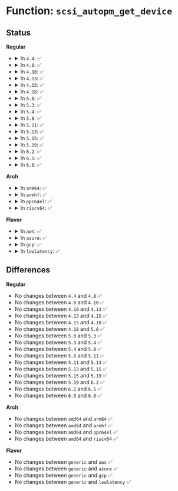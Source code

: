 # Function: <code>scsi_autopm_get_device</code>

## Status
<b>Regular</b>
<ul>
<li>
<details>
<summary>In <code>4.4</code>: ✅</summary>

```c
int scsi_autopm_get_device(struct scsi_device *sdev);
```

**Collision:** Unique Global

**Inline:** No

**Transformation:** False

**Instances:**

```
In drivers/scsi/scsi_pm.c (ffffffff815b8d40)
Location: drivers/scsi/scsi_pm.c:287
Inline: False
Direct callers:
  - drivers/scsi/scsi_sysfs.c:scsi_sysfs_add_sdev
  - drivers/scsi/sd.c:sd_remove
  - drivers/scsi/sd.c:sd_probe
  - drivers/scsi/sr.c:sr_probe
  - drivers/scsi/sr.c:sr_remove
  - drivers/scsi/sg.c:sg_open
```
**Symbols:**

```
ffffffff815b8d40-ffffffff815b8d90: scsi_autopm_get_device (STB_GLOBAL)
```
</details>
</li>
<li>
<details>
<summary>In <code>4.8</code>: ✅</summary>

```c
int scsi_autopm_get_device(struct scsi_device *sdev);
```

**Collision:** Unique Global

**Inline:** No

**Transformation:** False

**Instances:**

```
In drivers/scsi/scsi_pm.c (ffffffff816115c0)
Location: drivers/scsi/scsi_pm.c:297
Inline: False
Direct callers:
  - drivers/scsi/scsi_sysfs.c:scsi_sysfs_add_sdev
  - drivers/scsi/sd.c:sd_remove
  - drivers/scsi/sd.c:sd_probe
  - drivers/scsi/sr.c:sr_remove
  - drivers/scsi/sr.c:sr_probe
  - drivers/scsi/sg.c:sg_open
```
**Symbols:**

```
ffffffff816115c0-ffffffff81611610: scsi_autopm_get_device (STB_GLOBAL)
```
</details>
</li>
<li>
<details>
<summary>In <code>4.10</code>: ✅</summary>

```c
int scsi_autopm_get_device(struct scsi_device *sdev);
```

**Collision:** Unique Global

**Inline:** No

**Transformation:** False

**Instances:**

```
In drivers/scsi/scsi_pm.c (ffffffff81640e50)
Location: drivers/scsi/scsi_pm.c:297
Inline: False
Direct callers:
  - drivers/scsi/scsi_sysfs.c:scsi_sysfs_add_sdev
  - drivers/scsi/sd.c:sd_remove
  - drivers/scsi/sd.c:sd_probe
  - drivers/scsi/sr.c:sr_remove
  - drivers/scsi/sr.c:sr_probe
  - drivers/scsi/sg.c:sg_open
```
**Symbols:**

```
ffffffff81640e50-ffffffff81640ea0: scsi_autopm_get_device (STB_GLOBAL)
```
</details>
</li>
<li>
<details>
<summary>In <code>4.13</code>: ✅</summary>

```c
int scsi_autopm_get_device(struct scsi_device *sdev);
```

**Collision:** Unique Global

**Inline:** No

**Transformation:** False

**Instances:**

```
In drivers/scsi/scsi_pm.c (ffffffff81655760)
Location: drivers/scsi/scsi_pm.c:297
Inline: False
Direct callers:
  - drivers/scsi/scsi_sysfs.c:scsi_sysfs_add_sdev
  - drivers/scsi/sd.c:sd_remove
  - drivers/scsi/sd.c:sd_probe
  - drivers/scsi/sr.c:sr_remove
  - drivers/scsi/sr.c:sr_probe
  - drivers/scsi/sg.c:sg_open
```
**Symbols:**

```
ffffffff81655760-ffffffff816557ac: scsi_autopm_get_device (STB_GLOBAL)
```
</details>
</li>
<li>
<details>
<summary>In <code>4.15</code>: ✅</summary>

```c
int scsi_autopm_get_device(struct scsi_device *sdev);
```

**Collision:** Unique Global

**Inline:** No

**Transformation:** False

**Instances:**

```
In drivers/scsi/scsi_pm.c (ffffffff816bed10)
Location: drivers/scsi/scsi_pm.c:297
Inline: False
Direct callers:
  - drivers/scsi/scsi_sysfs.c:scsi_sysfs_add_sdev
  - drivers/scsi/sd.c:sd_remove
  - drivers/scsi/sd.c:sd_probe
  - drivers/scsi/sr.c:sr_remove
  - drivers/scsi/sr.c:sr_probe
  - drivers/scsi/sg.c:sg_open
```
**Symbols:**

```
ffffffff816bed10-ffffffff816bed5c: scsi_autopm_get_device (STB_GLOBAL)
```
</details>
</li>
<li>
<details>
<summary>In <code>4.18</code>: ✅</summary>

```c
int scsi_autopm_get_device(struct scsi_device *sdev);
```

**Collision:** Unique Global

**Inline:** No

**Transformation:** False

**Instances:**

```
In drivers/scsi/scsi_pm.c (ffffffff816fb300)
Location: drivers/scsi/scsi_pm.c:297
Inline: False
Direct callers:
  - drivers/scsi/scsi_sysfs.c:scsi_sysfs_add_sdev
  - drivers/scsi/sd.c:sd_remove
  - drivers/scsi/sd.c:sd_probe
  - drivers/scsi/sr.c:sr_remove
  - drivers/scsi/sr.c:sr_probe
  - drivers/scsi/sr.c:sr_block_ioctl
  - drivers/scsi/sr.c:sr_block_open
  - drivers/scsi/sg.c:sg_open
```
**Symbols:**

```
ffffffff816fb300-ffffffff816fb348: scsi_autopm_get_device (STB_GLOBAL)
```
</details>
</li>
<li>
<details>
<summary>In <code>5.0</code>: ✅</summary>

```c
int scsi_autopm_get_device(struct scsi_device *sdev);
```

**Collision:** Unique Global

**Inline:** No

**Transformation:** False

**Instances:**

```
In drivers/scsi/scsi_pm.c (ffffffff8171dd20)
Location: drivers/scsi/scsi_pm.c:302
Inline: False
Direct callers:
  - drivers/scsi/scsi_sysfs.c:scsi_sysfs_add_sdev
  - drivers/scsi/sd.c:sd_remove
  - drivers/scsi/sd.c:sd_probe
  - drivers/scsi/sr.c:sr_remove
  - drivers/scsi/sr.c:sr_probe
  - drivers/scsi/sr.c:sr_block_ioctl
  - drivers/scsi/sr.c:sr_block_open
  - drivers/scsi/sg.c:sg_open
```
**Symbols:**

```
ffffffff8171dd20-ffffffff8171dd68: scsi_autopm_get_device (STB_GLOBAL)
```
</details>
</li>
<li>
<details>
<summary>In <code>5.3</code>: ✅</summary>

```c
int scsi_autopm_get_device(struct scsi_device *sdev);
```

**Collision:** Unique Global

**Inline:** No

**Transformation:** False

**Instances:**

```
In drivers/scsi/scsi_pm.c (ffffffff81759440)
Location: drivers/scsi/scsi_pm.c:299
Inline: False
Direct callers:
  - drivers/scsi/scsi_sysfs.c:scsi_sysfs_add_sdev
  - drivers/scsi/sd.c:sd_remove
  - drivers/scsi/sd.c:sd_probe
  - drivers/scsi/sr.c:sr_remove
  - drivers/scsi/sr.c:sr_probe
  - drivers/scsi/sr.c:sr_block_ioctl
  - drivers/scsi/sr.c:sr_block_open
  - drivers/scsi/sg.c:sg_open
```
**Symbols:**

```
ffffffff81759440-ffffffff8175948f: scsi_autopm_get_device (STB_GLOBAL)
```
</details>
</li>
<li>
<details>
<summary>In <code>5.4</code>: ✅</summary>

```c
int scsi_autopm_get_device(struct scsi_device *sdev);
```

**Collision:** Unique Global

**Inline:** No

**Transformation:** False

**Instances:**

```
In drivers/scsi/scsi_pm.c (ffffffff8177d360)
Location: drivers/scsi/scsi_pm.c:298
Inline: False
Direct callers:
  - drivers/scsi/scsi_sysfs.c:scsi_sysfs_add_sdev
  - drivers/scsi/sd.c:sd_remove
  - drivers/scsi/sd.c:sd_probe
  - drivers/scsi/sr.c:sr_remove
  - drivers/scsi/sr.c:sr_probe
  - drivers/scsi/sr.c:sr_block_ioctl
  - drivers/scsi/sr.c:sr_block_open
  - drivers/scsi/sg.c:sg_open
```
**Symbols:**

```
ffffffff8177d360-ffffffff8177d3af: scsi_autopm_get_device (STB_GLOBAL)
```
</details>
</li>
<li>
<details>
<summary>In <code>5.8</code>: ✅</summary>

```c
int scsi_autopm_get_device(struct scsi_device *sdev);
```

**Collision:** Unique Global

**Inline:** No

**Transformation:** False

**Instances:**

```
In drivers/scsi/scsi_pm.c (ffffffff81840850)
Location: drivers/scsi/scsi_pm.c:304
Inline: False
Direct callers:
  - drivers/scsi/scsi_sysfs.c:scsi_sysfs_add_sdev
  - drivers/scsi/sd.c:sd_remove
  - drivers/scsi/sd.c:sd_probe
  - drivers/scsi/sr.c:sr_remove
  - drivers/scsi/sr.c:sr_probe
  - drivers/scsi/sr.c:sr_block_compat_ioctl
  - drivers/scsi/sr.c:sr_block_ioctl
  - drivers/scsi/sr.c:sr_block_open
  - drivers/scsi/sg.c:sg_open
```
**Symbols:**

```
ffffffff81840850-ffffffff8184089f: scsi_autopm_get_device (STB_GLOBAL)
```
</details>
</li>
<li>
<details>
<summary>In <code>5.11</code>: ✅</summary>

```c
int scsi_autopm_get_device(struct scsi_device *sdev);
```

**Collision:** Unique Global

**Inline:** No

**Transformation:** False

**Instances:**

```
In drivers/scsi/scsi_pm.c (ffffffff81850d90)
Location: drivers/scsi/scsi_pm.c:298
Inline: False
Direct callers:
  - drivers/scsi/scsi_sysfs.c:scsi_sysfs_add_sdev
  - drivers/scsi/sd.c:sd_remove
  - drivers/scsi/sd.c:sd_probe
  - drivers/scsi/sr.c:sr_remove
  - drivers/scsi/sr.c:sr_probe
  - drivers/scsi/sr.c:sr_block_compat_ioctl
  - drivers/scsi/sr.c:sr_block_ioctl
  - drivers/scsi/sr.c:sr_block_open
  - drivers/scsi/sg.c:sg_open
```
**Symbols:**

```
ffffffff81850d90-ffffffff81850ddf: scsi_autopm_get_device (STB_GLOBAL)
```
</details>
</li>
<li>
<details>
<summary>In <code>5.13</code>: ✅</summary>

```c
int scsi_autopm_get_device(struct scsi_device *sdev);
```

**Collision:** Unique Global

**Inline:** No

**Transformation:** False

**Instances:**

```
In drivers/scsi/scsi_pm.c (ffffffff81833e20)
Location: drivers/scsi/scsi_pm.c:298
Inline: False
Direct callers:
  - drivers/scsi/scsi_sysfs.c:scsi_sysfs_add_sdev
  - drivers/scsi/sd.c:sd_remove
  - drivers/scsi/sd.c:sd_probe
  - drivers/scsi/sr.c:sr_remove
  - drivers/scsi/sr.c:sr_probe
  - drivers/scsi/sr.c:sr_block_compat_ioctl
  - drivers/scsi/sr.c:sr_block_ioctl
  - drivers/scsi/sr.c:sr_block_open
  - drivers/scsi/sg.c:sg_open
```
**Symbols:**

```
ffffffff81833e20-ffffffff81833e6f: scsi_autopm_get_device (STB_GLOBAL)
```
</details>
</li>
<li>
<details>
<summary>In <code>5.15</code>: ✅</summary>

```c
int scsi_autopm_get_device(struct scsi_device *sdev);
```

**Collision:** Unique Global

**Inline:** No

**Transformation:** False

**Instances:**

```
In drivers/scsi/scsi_pm.c (ffffffff818bfe20)
Location: drivers/scsi/scsi_pm.c:298
Inline: False
Direct callers:
  - drivers/scsi/scsi_sysfs.c:scsi_sysfs_add_sdev
  - drivers/scsi/sd.c:sd_remove
  - drivers/scsi/sd.c:sd_probe
  - drivers/scsi/sr.c:sr_remove
  - drivers/scsi/sr.c:sr_probe
  - drivers/scsi/sr.c:sr_block_ioctl
  - drivers/scsi/sr.c:sr_block_open
  - drivers/scsi/sg.c:sg_open
```
**Symbols:**

```
ffffffff818bfe20-ffffffff818bfe6f: scsi_autopm_get_device (STB_GLOBAL)
```
</details>
</li>
<li>
<details>
<summary>In <code>5.19</code>: ✅</summary>

```c
int scsi_autopm_get_device(struct scsi_device *sdev);
```

**Collision:** Unique Global

**Inline:** No

**Transformation:** False

**Instances:**

```
In drivers/scsi/scsi_pm.c (ffffffff81a0c400)
Location: drivers/scsi/scsi_pm.c:216
Inline: False
Direct callers:
  - drivers/scsi/scsi_sysfs.c:scsi_sysfs_add_sdev
  - drivers/scsi/sd.c:sd_remove
  - drivers/scsi/sd.c:sd_probe
  - drivers/scsi/sr.c:sr_remove
  - drivers/scsi/sr.c:sr_probe
  - drivers/scsi/sr.c:sr_block_ioctl
  - drivers/scsi/sr.c:sr_block_open
  - drivers/scsi/sg.c:sg_open
```
**Symbols:**

```
ffffffff81a0c400-ffffffff81a0c458: scsi_autopm_get_device (STB_GLOBAL)
```
</details>
</li>
<li>
<details>
<summary>In <code>6.2</code>: ✅</summary>

```c
int scsi_autopm_get_device(struct scsi_device *sdev);
```

**Collision:** Unique Global

**Inline:** No

**Transformation:** False

**Instances:**

```
In drivers/scsi/scsi_pm.c (ffffffff81b8bf70)
Location: drivers/scsi/scsi_pm.c:216
Inline: False
Direct callers:
  - drivers/scsi/scsi_sysfs.c:scsi_sysfs_add_sdev
  - drivers/scsi/sd.c:sd_remove
  - drivers/scsi/sd.c:sd_probe
  - drivers/scsi/sr.c:sr_remove
  - drivers/scsi/sr.c:sr_probe
  - drivers/scsi/sr.c:sr_block_ioctl
  - drivers/scsi/sr.c:sr_block_open
  - drivers/scsi/sg.c:sg_open
```
**Symbols:**

```
ffffffff81b8bf70-ffffffff81b8bfc8: scsi_autopm_get_device (STB_GLOBAL)
```
</details>
</li>
<li>
<details>
<summary>In <code>6.5</code>: ✅</summary>

```c
int scsi_autopm_get_device(struct scsi_device *sdev);
```

**Collision:** Unique Global

**Inline:** No

**Transformation:** False

**Instances:**

```
In drivers/scsi/scsi_pm.c (ffffffff81bdff80)
Location: drivers/scsi/scsi_pm.c:216
Inline: False
Direct callers:
  - drivers/scsi/scsi_sysfs.c:scsi_sysfs_add_sdev
  - drivers/scsi/sd.c:sd_remove
  - drivers/scsi/sd.c:sd_probe
  - drivers/scsi/sr.c:sr_remove
  - drivers/scsi/sr.c:sr_probe
  - drivers/scsi/sr.c:sr_block_ioctl
  - drivers/scsi/sr.c:sr_block_open
  - drivers/scsi/sg.c:sg_open
```
**Symbols:**

```
ffffffff81bdff80-ffffffff81bdffd8: scsi_autopm_get_device (STB_GLOBAL)
```
</details>
</li>
<li>
<details>
<summary>In <code>6.8</code>: ✅</summary>

```c
int scsi_autopm_get_device(struct scsi_device *sdev);
```

**Collision:** Unique Global

**Inline:** No

**Transformation:** False

**Instances:**

```
In drivers/scsi/scsi_pm.c (ffffffff81c34fb0)
Location: drivers/scsi/scsi_pm.c:216
Inline: False
Direct callers:
  - drivers/scsi/scsi_sysfs.c:scsi_sysfs_add_sdev
  - drivers/scsi/sd.c:sd_remove
  - drivers/scsi/sd.c:sd_probe
  - drivers/scsi/sr.c:sr_remove
  - drivers/scsi/sr.c:sr_probe
  - drivers/scsi/sr.c:sr_block_ioctl
  - drivers/scsi/sr.c:sr_block_open
  - drivers/scsi/sg.c:sg_open
```
**Symbols:**

```
ffffffff81c34fb0-ffffffff81c35008: scsi_autopm_get_device (STB_GLOBAL)
```
</details>
</li>
</ul>
<b>Arch</b>
<ul>
<li>
<details>
<summary>In <code>arm64</code>: ✅</summary>

```c
int scsi_autopm_get_device(struct scsi_device *sdev);
```

**Collision:** Unique Global

**Inline:** No

**Transformation:** False

**Instances:**

```
In drivers/scsi/scsi_pm.c (ffff800010983460)
Location: drivers/scsi/scsi_pm.c:298
Inline: False
Direct callers:
  - drivers/scsi/scsi_sysfs.c:scsi_sysfs_add_sdev
  - drivers/scsi/sd.c:sd_remove
  - drivers/scsi/sd.c:sd_probe
  - drivers/scsi/sr.c:sr_remove
  - drivers/scsi/sr.c:sr_probe
  - drivers/scsi/sr.c:sr_block_ioctl
  - drivers/scsi/sr.c:sr_block_open
  - drivers/scsi/sg.c:sg_open
```
**Symbols:**

```
ffff800010983460-ffff8000109834c8: scsi_autopm_get_device (STB_GLOBAL)
```
</details>
</li>
<li>
<details>
<summary>In <code>armhf</code>: ✅</summary>

```c
int scsi_autopm_get_device(struct scsi_device *sdev);
```

**Collision:** Unique Global

**Inline:** No

**Transformation:** False

**Instances:**

```
In drivers/scsi/scsi_pm.c (c0a55d80)
Location: drivers/scsi/scsi_pm.c:298
Inline: False
Direct callers:
  - drivers/scsi/scsi_sysfs.c:scsi_sysfs_add_sdev
  - drivers/scsi/sd.c:sd_remove
  - drivers/scsi/sd.c:sd_probe
  - drivers/scsi/sr.c:sr_remove
  - drivers/scsi/sr.c:sr_probe
  - drivers/scsi/sr.c:sr_block_ioctl
  - drivers/scsi/sr.c:sr_block_open
  - drivers/scsi/sg.c:sg_open
```
**Symbols:**

```
c0a55d80-c0a55dd8: scsi_autopm_get_device (STB_GLOBAL)
```
</details>
</li>
<li>
<details>
<summary>In <code>ppc64el</code>: ✅</summary>

```c
int scsi_autopm_get_device(struct scsi_device *sdev);
```

**Collision:** Unique Global

**Inline:** No

**Transformation:** False

**Instances:**

```
In drivers/scsi/scsi_pm.c (c000000000a3fe40)
Location: drivers/scsi/scsi_pm.c:298
Inline: False
Direct callers:
  - drivers/scsi/scsi_sysfs.c:scsi_sysfs_add_sdev
  - drivers/scsi/sd.c:sd_remove
  - drivers/scsi/sd.c:sd_probe
  - drivers/scsi/sr.c:sr_remove
  - drivers/scsi/sr.c:sr_probe
  - drivers/scsi/sr.c:sr_block_ioctl
  - drivers/scsi/sr.c:sr_block_open
  - drivers/scsi/sg.c:sg_open
```
**Symbols:**

```
c000000000a3fe40-c000000000a3fed8: scsi_autopm_get_device (STB_GLOBAL)
```
</details>
</li>
<li>
<details>
<summary>In <code>riscv64</code>: ✅</summary>

```c
int scsi_autopm_get_device(struct scsi_device *sdev);
```

**Collision:** Unique Global

**Inline:** No

**Transformation:** False

**Instances:**

```
In drivers/scsi/scsi_pm.c (ffffffe0005e8974)
Location: drivers/scsi/scsi_pm.c:298
Inline: False
Direct callers:
  - drivers/scsi/scsi_sysfs.c:scsi_sysfs_add_sdev
  - drivers/scsi/sd.c:sd_remove
  - drivers/scsi/sd.c:sd_probe
  - drivers/scsi/sr.c:sr_remove
  - drivers/scsi/sr.c:sr_probe
  - drivers/scsi/sr.c:sr_block_ioctl
  - drivers/scsi/sr.c:sr_block_open
  - drivers/scsi/sg.c:sg_open
```
**Symbols:**

```
ffffffe0005e8974-ffffffe0005e89d2: scsi_autopm_get_device (STB_GLOBAL)
```
</details>
</li>
</ul>
<b>Flavor</b>
<ul>
<li>
<details>
<summary>In <code>aws</code>: ✅</summary>

```c
int scsi_autopm_get_device(struct scsi_device *sdev);
```

**Collision:** Unique Global

**Inline:** No

**Transformation:** False

**Instances:**

```
In drivers/scsi/scsi_pm.c (ffffffff81731a50)
Location: drivers/scsi/scsi_pm.c:298
Inline: False
Direct callers:
  - drivers/scsi/scsi_sysfs.c:scsi_sysfs_add_sdev
  - drivers/scsi/sd.c:sd_remove
  - drivers/scsi/sd.c:sd_probe
  - drivers/scsi/sr.c:sr_remove
  - drivers/scsi/sr.c:sr_probe
  - drivers/scsi/sr.c:sr_block_ioctl
  - drivers/scsi/sr.c:sr_block_open
  - drivers/scsi/sg.c:sg_open
```
**Symbols:**

```
ffffffff81731a50-ffffffff81731a9f: scsi_autopm_get_device (STB_GLOBAL)
```
</details>
</li>
<li>
<details>
<summary>In <code>azure</code>: ✅</summary>

```c
int scsi_autopm_get_device(struct scsi_device *sdev);
```

**Collision:** Unique Global

**Inline:** No

**Transformation:** False

**Instances:**

```
In drivers/scsi/scsi_pm.c (ffffffff8170ae70)
Location: drivers/scsi/scsi_pm.c:298
Inline: False
Direct callers:
  - drivers/scsi/scsi_sysfs.c:scsi_sysfs_add_sdev
  - drivers/scsi/sd.c:sd_remove
  - drivers/scsi/sd.c:sd_probe
  - drivers/scsi/sr.c:sr_remove
  - drivers/scsi/sr.c:sr_probe
  - drivers/scsi/sr.c:sr_block_ioctl
  - drivers/scsi/sr.c:sr_block_open
  - drivers/scsi/sg.c:sg_open
```
**Symbols:**

```
ffffffff8170ae70-ffffffff8170aebf: scsi_autopm_get_device (STB_GLOBAL)
```
</details>
</li>
<li>
<details>
<summary>In <code>gcp</code>: ✅</summary>

```c
int scsi_autopm_get_device(struct scsi_device *sdev);
```

**Collision:** Unique Global

**Inline:** No

**Transformation:** False

**Instances:**

```
In drivers/scsi/scsi_pm.c (ffffffff81770820)
Location: drivers/scsi/scsi_pm.c:298
Inline: False
Direct callers:
  - drivers/scsi/scsi_sysfs.c:scsi_sysfs_add_sdev
  - drivers/scsi/sd.c:sd_remove
  - drivers/scsi/sd.c:sd_probe
  - drivers/scsi/sr.c:sr_remove
  - drivers/scsi/sr.c:sr_probe
  - drivers/scsi/sr.c:sr_block_ioctl
  - drivers/scsi/sr.c:sr_block_open
  - drivers/scsi/sg.c:sg_open
```
**Symbols:**

```
ffffffff81770820-ffffffff8177086f: scsi_autopm_get_device (STB_GLOBAL)
```
</details>
</li>
<li>
<details>
<summary>In <code>lowlatency</code>: ✅</summary>

```c
int scsi_autopm_get_device(struct scsi_device *sdev);
```

**Collision:** Unique Global

**Inline:** No

**Transformation:** False

**Instances:**

```
In drivers/scsi/scsi_pm.c (ffffffff8178bfc0)
Location: drivers/scsi/scsi_pm.c:298
Inline: False
Direct callers:
  - drivers/scsi/scsi_sysfs.c:scsi_sysfs_add_sdev
  - drivers/scsi/sd.c:sd_remove
  - drivers/scsi/sd.c:sd_probe
  - drivers/scsi/sr.c:sr_remove
  - drivers/scsi/sr.c:sr_probe
  - drivers/scsi/sr.c:sr_block_ioctl
  - drivers/scsi/sr.c:sr_block_open
  - drivers/scsi/sg.c:sg_open
```
**Symbols:**

```
ffffffff8178bfc0-ffffffff8178c00f: scsi_autopm_get_device (STB_GLOBAL)
```
</details>
</li>
</ul>

## Differences
<b>Regular</b>
<ul>
<li>
No changes between <code>4.4</code> and <code>4.8</code> ✅
</li>
<li>
No changes between <code>4.8</code> and <code>4.10</code> ✅
</li>
<li>
No changes between <code>4.10</code> and <code>4.13</code> ✅
</li>
<li>
No changes between <code>4.13</code> and <code>4.15</code> ✅
</li>
<li>
No changes between <code>4.15</code> and <code>4.18</code> ✅
</li>
<li>
No changes between <code>4.18</code> and <code>5.0</code> ✅
</li>
<li>
No changes between <code>5.0</code> and <code>5.3</code> ✅
</li>
<li>
No changes between <code>5.3</code> and <code>5.4</code> ✅
</li>
<li>
No changes between <code>5.4</code> and <code>5.8</code> ✅
</li>
<li>
No changes between <code>5.8</code> and <code>5.11</code> ✅
</li>
<li>
No changes between <code>5.11</code> and <code>5.13</code> ✅
</li>
<li>
No changes between <code>5.13</code> and <code>5.15</code> ✅
</li>
<li>
No changes between <code>5.15</code> and <code>5.19</code> ✅
</li>
<li>
No changes between <code>5.19</code> and <code>6.2</code> ✅
</li>
<li>
No changes between <code>6.2</code> and <code>6.5</code> ✅
</li>
<li>
No changes between <code>6.5</code> and <code>6.8</code> ✅
</li>
</ul>
<b>Arch</b>
<ul>
<li>
No changes between <code>amd64</code> and <code>arm64</code> ✅
</li>
<li>
No changes between <code>amd64</code> and <code>armhf</code> ✅
</li>
<li>
No changes between <code>amd64</code> and <code>ppc64el</code> ✅
</li>
<li>
No changes between <code>amd64</code> and <code>riscv64</code> ✅
</li>
</ul>
<b>Flavor</b>
<ul>
<li>
No changes between <code>generic</code> and <code>aws</code> ✅
</li>
<li>
No changes between <code>generic</code> and <code>azure</code> ✅
</li>
<li>
No changes between <code>generic</code> and <code>gcp</code> ✅
</li>
<li>
No changes between <code>generic</code> and <code>lowlatency</code> ✅
</li>
</ul>
